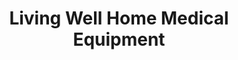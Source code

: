 ---
title: "Living Well Home Medical Equipment"
url: /cobourg/living-well-home-medical-equipment/
shop: Sanitätshaus
---